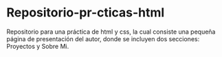 # Repositorio-pr-cticas-html
Repositorio para una práctica de html y css, la cual consiste una pequeña página de presentación del autor, donde se incluyen dos secciones: Proyectos y Sobre Mi.
